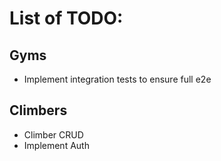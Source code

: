 # List of TODO:

## Gyms
- Implement integration tests to ensure full e2e

## Climbers
- Climber CRUD
- Implement Auth